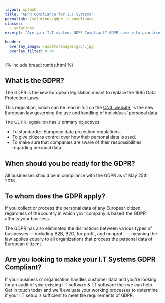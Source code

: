 ```yaml
---
layout: splash
title: "GDPR Compliance for I.T Systems"
permalink: /solutions/gdpr-it-compliance
classes:
  - solutions
excerpt: "Are your I.T systems GDPR Compliant? GDPR came into practise on May 25th, 2018. Continue reading to learn more about GDPR I.T Compliance and how it could affect your business."

header:
  overlay_image: /assets/images/gdpr.jpg
  overlay_filter: 0.74
---
```



{% include breadcrumbs.html %}

## What is the GDPR?

The GDPR is the new European legislation meant to replace the 1995 Data Protection Laws.

This regulation, which can be read in full on the <a href="https://www.cnil.fr/sites/default/files/atoms/files/gdpr_guide-for-processors_en.pdf">CNIL website</a>, is the new European law governing the use and handling of individuals’ personal data.

The GDPR legislation has 3 primary objectives:
- To standardize European data protection regulations.
- To give citizens control over how their personal data is used.
- To make sure that companies are aware of their responsibilities regarding personal data.

## When should you be ready for the GDPR?
All businesses should be in compliance with the GDPR as of May 25th, 2018.

## To whom does the GDPR apply?
If you collect or process the personal data of any European citizen, regardless of the country in which your company is based, the GDPR affects your business.

The GDPR has also eliminated the distinctions between various types of businesses — including B2B, B2C, for-profit, and nonprofit — meaning the law applies equally to all organizations that process the personal data of European citizens.


## Are you looking to make your I.T Systems GDPR Compliant?
If your business or organisation handles customer data and you're looking for an audit of your existing I.T software & I.T software then we can help. Get in touch today and we'll evaluate your working processes to determine if your I.T setup is sufficient to meet the requirements of GDPR.